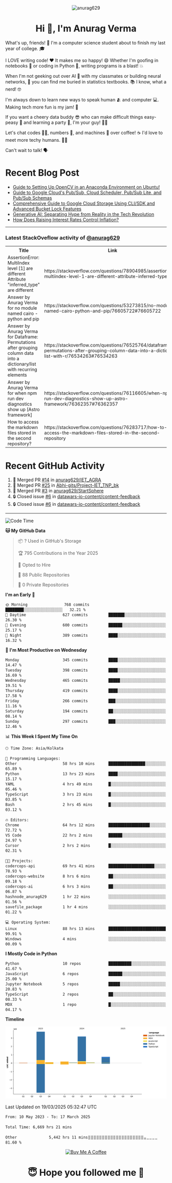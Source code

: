 

<p align="center"> <img src="https://komarev.com/ghpvc/?username=anurag629&label=Profile%20views&color=0e75b6&style=flat" alt="anurag629" /> </p>

<h1 align="center">Hi 👋, I'm Anurag Verma</h1>

What's up, friends! 👋 I'm a computer science student about to finish my last year of college. 🎓

I LOVE writing code! ❤️ It makes me so happy! 😄 Whether I'm goofing in notebooks 📓 or coding in Python 🐍, writing programs is a blast! 💥

When I'm not geeking out over AI 🤖 with my classmates or building neural networks, 🧠 you can find me buried in statistics textbooks. 📚 I know, what a nerd! 🤓

I'm always down to learn new ways to speak human 🫂 and computer 💻. Making tech more fun is my jam! 🍇

If you want a cheery data buddy 😎 who can make difficult things easy-peasy 🥝 and learning a party 🎉, I'm your guy! 🙋‍♂️

Let's chat codes 👨‍💻, numbers 🧮, and machines 🤖 over coffee! ☕ I'd love to meet more techy humans. 💁‍♂️

Can't wait to talk! 🗣️

# Recent Blog Post

<!-- BLOG-POST-LIST:START -->
- [Guide to Setting Up OpenCV in an Anaconda Environment on Ubuntu!](https://codercops.tech/blog/computer-vision-bootcamp/Guide-to-Setting-Up-OpenCV-in-an-Anaconda-Environment-on-Ubuntu!)
- [Guide to Google Cloud&#39;s Pub/Sub, Cloud Scheduler, Pub/Sub Lite, and Pub/Sub Schemas](https://codercops.tech/blog/google-cloud/Google-Clouds-Pub-Sub-Cloud-Scheduler-Pub-Sub-Lite-and-Pub-Sub-Schemas)
- [Comprehensive Guide to Google Cloud Storage Using CLI/SDK and Advanced Bucket Lock Features](https://codercops.tech/blog/google-cloud/Google-Cloud-Storage-Using-CLI-SDK-and-Advanced-Bucket-Lock-Features)
- [Generative AI: Separating Hype from Reality in the Tech Revolution](https://codercops.tech/blog/tech-latest-updates/generative-ai-seperating-hype-from-reality-in-the-tech-revolution)
- [How Does Raising Interest Rates Control Inflation?](https://codercops.tech/blog/startup-unicorn/how-does-raising-interest-rates-control-inflation)
<!-- BLOG-POST-LIST:END -->

---

### Latest StackOveflow activity of [@anurag629](https://github.com/anurag629)
<table>
  <tr><th>Title</th><th>Link</th></tr>
  <!-- STACKOVERFLOW:START --><tr><td>AssertionError: MultiIndex level [1] are different Attribute &quot;inferred_type&quot; are different</td><td>https://stackoverflow.com/questions/78904985/assertionerror-multiindex-level-1-are-different-attribute-inferred-type-are</td></tr><tr><td>Answer by Anurag Verma for no module named cairo - python and pip</td><td>https://stackoverflow.com/questions/53273815/no-module-named-cairo-python-and-pip/76605722#76605722</td></tr><tr><td>Answer by Anurag Verma for Dataframe: Permutations after grouping column data into a dictionary/list with recurring elements</td><td>https://stackoverflow.com/questions/76525764/dataframe-permutations-after-grouping-column-data-into-a-dictionary-list-with-r/76534263#76534263</td></tr><tr><td>Answer by Anurag Verma for when npm run dev diagnostics show up [Astro framework]</td><td>https://stackoverflow.com/questions/76116605/when-npm-run-dev-diagnostics-show-up-astro-framework/76362357#76362357</td></tr><tr><td>How to access the markdown files stored in the second repository?</td><td>https://stackoverflow.com/questions/76283717/how-to-access-the-markdown-files-stored-in-the-second-repository</td></tr><!-- STACKOVERFLOW:END -->
</table>

# Recent GitHub Activity
<!--START_SECTION:activity-->
1. 🎉 Merged PR [#14](https://github.com/anurag629/IET_AGRA/pull/14) in [anurag629/IET_AGRA](https://github.com/anurag629/IET_AGRA)
2. 🎉 Merged PR [#25](https://github.com/Abhi-gits/Project-IET_TNP_bk/pull/25) in [Abhi-gits/Project-IET_TNP_bk](https://github.com/Abhi-gits/Project-IET_TNP_bk)
3. 🎉 Merged PR [#3](https://github.com/anurag629/StartSphere/pull/3) in [anurag629/StartSphere](https://github.com/anurag629/StartSphere)
4. 🔒 Closed issue [#6](https://github.com/datawars-io-content/content-feedback/issues/6) in [datawars-io-content/content-feedback](https://github.com/datawars-io-content/content-feedback)
5. 🔒 Closed issue [#6](https://github.com/datawars-io-content/content-feedback/issues/6) in [datawars-io-content/content-feedback](https://github.com/datawars-io-content/content-feedback)
<!--END_SECTION:activity-->

---

<!--START_SECTION:waka-->
![Code Time](http://img.shields.io/badge/Code%20Time-6%2C669%20hrs%2021%20mins-blue)

**🐱 My GitHub Data** 

> 📦 ? Used in GitHub's Storage 
 > 
> 🏆 795 Contributions in the Year 2025
 > 
> 💼 Opted to Hire
 > 
> 📜 88 Public Repositories 
 > 
> 🔑 0 Private Repositories 
 > 
**I'm an Early 🐤** 

```text
🌞 Morning                768 commits         ████████░░░░░░░░░░░░░░░░░   32.21 % 
🌆 Daytime                627 commits         ███████░░░░░░░░░░░░░░░░░░   26.30 % 
🌃 Evening                600 commits         ██████░░░░░░░░░░░░░░░░░░░   25.17 % 
🌙 Night                  389 commits         ████░░░░░░░░░░░░░░░░░░░░░   16.32 % 
```
📅 **I'm Most Productive on Wednesday** 

```text
Monday                   345 commits         ████░░░░░░░░░░░░░░░░░░░░░   14.47 % 
Tuesday                  398 commits         ████░░░░░░░░░░░░░░░░░░░░░   16.69 % 
Wednesday                465 commits         █████░░░░░░░░░░░░░░░░░░░░   19.51 % 
Thursday                 419 commits         ████░░░░░░░░░░░░░░░░░░░░░   17.58 % 
Friday                   266 commits         ███░░░░░░░░░░░░░░░░░░░░░░   11.16 % 
Saturday                 194 commits         ██░░░░░░░░░░░░░░░░░░░░░░░   08.14 % 
Sunday                   297 commits         ███░░░░░░░░░░░░░░░░░░░░░░   12.46 % 
```


📊 **This Week I Spent My Time On** 

```text
🕑︎ Time Zone: Asia/Kolkata

💬 Programming Languages: 
Other                    58 hrs 10 mins      ████████████████░░░░░░░░░   65.89 % 
Python                   13 hrs 23 mins      ████░░░░░░░░░░░░░░░░░░░░░   15.17 % 
YAML                     4 hrs 49 mins       █░░░░░░░░░░░░░░░░░░░░░░░░   05.46 % 
TypeScript               3 hrs 23 mins       █░░░░░░░░░░░░░░░░░░░░░░░░   03.85 % 
Bash                     2 hrs 45 mins       █░░░░░░░░░░░░░░░░░░░░░░░░   03.12 % 

🔥 Editors: 
Chrome                   64 hrs 12 mins      ██████████████████░░░░░░░   72.72 % 
VS Code                  22 hrs 2 mins       ██████░░░░░░░░░░░░░░░░░░░   24.97 % 
Cursor                   2 hrs 2 mins        █░░░░░░░░░░░░░░░░░░░░░░░░   02.31 % 

🐱‍💻 Projects: 
codercops-api            69 hrs 41 mins      ████████████████████░░░░░   78.93 % 
codercops-website        8 hrs 6 mins        ██░░░░░░░░░░░░░░░░░░░░░░░   09.18 % 
codercops-ai             6 hrs 3 mins        ██░░░░░░░░░░░░░░░░░░░░░░░   06.87 % 
hashnode_anurag629       1 hr 22 mins        ░░░░░░░░░░░░░░░░░░░░░░░░░   01.56 % 
savefile_package         1 hr 4 mins         ░░░░░░░░░░░░░░░░░░░░░░░░░   01.22 % 

💻 Operating System: 
Linux                    88 hrs 13 mins      █████████████████████████   99.91 % 
Windows                  4 mins              ░░░░░░░░░░░░░░░░░░░░░░░░░   00.09 % 
```

**I Mostly Code in Python** 

```text
Python                   10 repos            ██████████░░░░░░░░░░░░░░░   41.67 % 
JavaScript               6 repos             ██████░░░░░░░░░░░░░░░░░░░   25.00 % 
Jupyter Notebook         5 repos             █████░░░░░░░░░░░░░░░░░░░░   20.83 % 
TypeScript               2 repos             ██░░░░░░░░░░░░░░░░░░░░░░░   08.33 % 
MDX                      1 repo              █░░░░░░░░░░░░░░░░░░░░░░░░   04.17 % 
```



**Timeline**

![Lines of Code chart](https://raw.githubusercontent.com/anurag629/anurag629/main/assets/bar_graph.png)


 Last Updated on 19/03/2025 05:32:47 UTC
<!--END_SECTION:waka-->

<!--START_SECTION:waka-simple-->

```text
From: 10 May 2023 - To: 17 March 2025

Total Time: 6,669 hrs 21 mins

Other              5,442 hrs 11 mins⣿⣿⣿⣿⣿⣿⣿⣿⣿⣿⣿⣿⣿⣿⣿⣿⣿⣿⣿⣿⣤⣀⣀⣀⣀   81.60 %
```

<!--END_SECTION:waka-simple-->

<p align="center"> 
<a href="https://www.buymeacoffee.com/anurag629" target="_blank"><img src="https://cdn.buymeacoffee.com/buttons/default-orange.png" alt="Buy Me A Coffee" height="60" width="250"></a>
</p>


<h1 align="center"> 😇 Hope you followed me 🥰  </h1>
